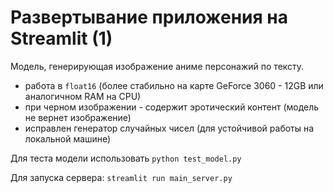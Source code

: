 # Развертывание приложения на Streamlit (1)

Модель, генерирующая изображение аниме персонажий по тексту.

* работа в `float16` (более стабильно на карте GeForce 3060 - 12GB или аналогичном RAM на CPU)
* при черном изображении - содержит эротический контент (модель не вернет изображение)
* исправлен генератор случайных чисел (для устойчивой работы на локальной машине)

Для теста модели использовать `python test_model.py`

Для запуска сервера: `streamlit run main_server.py`